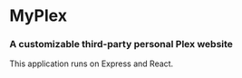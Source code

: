 # MyPlex
### A customizable third-party personal Plex website
This application runs on Express and React.